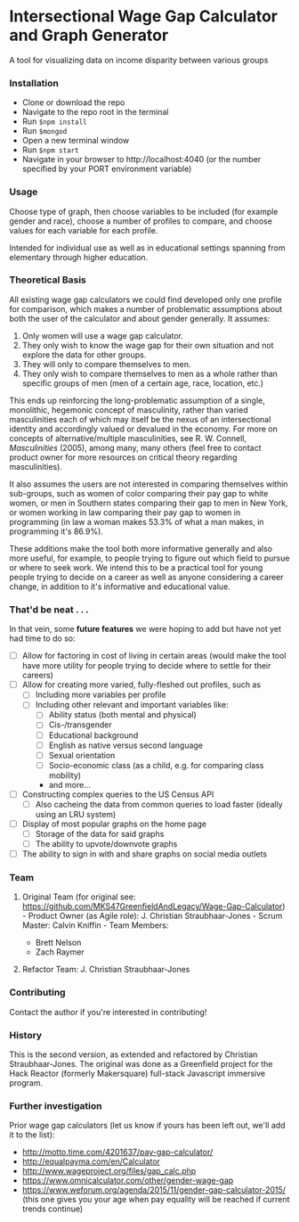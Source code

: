 # Intersectional Wage Gap Calculator and Graph Generator

A tool for visualizing data on income disparity between various groups

### Installation

- Clone or download the repo
- Navigate to the repo root in the terminal
- Run `$npm install`
- Run `$mongod`
- Open a new terminal window
- Run `$npm start`
- Navigate in your browser to http://localhost:4040 (or the number specified by your PORT environment variable)

### Usage

Choose type of graph, then choose variables to be included (for example gender and race), choose a number of profiles to compare, and choose values for each variable for each profile.

Intended for individual use as well as in educational settings spanning from elementary through higher education.

### Theoretical Basis

All existing wage gap calculators we could find developed only one profile for comparison, which makes a number of problematic assumptions about both the user of the calculator and about gender generally. It assumes:

1. Only women will use a wage gap calculator.
2. They only wish to know the wage gap for their own situation and not explore the data for other groups.
3. They will only to compare themselves to men.
4. They only wish to compare themselves to men as a whole rather than specific groups of men (men of a certain age, race, location, etc.)

This ends up reinforcing the long-problematic assumption of a single, monolithic, hegemonic concept of masculinity, rather than varied masculinities each of which may itself be the nexus of an intersectional identity and accordingly valued or devalued in the economy. For more on concepts of alternative/multiple masculinities, see R. W. Connell, _Masculinities_ (2005), among many, many others (feel free to contact product owner for more resources on critical theory regarding masculinities).

It also assumes the users are not interested in comparing themselves within sub-groups, such as women of color comparing their pay gap to white women, or men in Southern states comparing their gap to men in New York, or women working in law comparing their pay gap to women in programming (in law a woman makes 53.3% of what a man makes, in programming it's 86.9%).

These additions make the tool both more informative generally and also more useful, for example, to people trying to figure out which field to pursue or where to seek work. We intend this to be a practical tool for young people trying to decide on a career as well as anyone considering a career change, in addition to it's informative and educational value.

### That'd be neat . . .

In that vein, some **future features** we were hoping to add but have not yet had time to do so:
- [ ] Allow for factoring in cost of living in certain areas (would make the tool have more utility for people trying to decide where to settle for their careers)
- [ ] Allow for creating more varied, fully-fleshed out profiles, such as
  - [ ] Including more variables per profile
  - [ ] Including other relevant and important variables like:
    - [ ] Ability status (both mental and physical)
    - [ ] Cis-/transgender
    - [ ] Educational background
    - [ ] English as native versus second language
    - [ ] Sexual orientation
    - [ ] Socio-economic class (as a child, e.g. for comparing class mobility)
    - and more...
- [ ] Constructing complex queries to the US Census API
  - [ ] Also cacheing the data from common queries to load faster (ideally using an LRU system)
- [ ] Display of most popular graphs on the home page
  - [ ] Storage of the data for said graphs
  - [ ] The ability to upvote/downvote graphs
- [ ] The ability to sign in with and share graphs on social media outlets

### Team

  1. Original Team (for original see: https://github.com/MKS47GreenfieldAndLegacy/Wage-Gap-Calculator)
    - Product Owner (as Agile role): J. Christian Straubhaar-Jones
    - Scrum Master: Calvin Kniffin
    - Team Members:
      - Brett Nelson
      - Zach Raymer

  2. Refactor Team: J. Christian Straubhaar-Jones

### Contributing

Contact the author if you're interested in contributing!

### History

This is the second version, as extended and refactored by Christian Straubhaar-Jones. The original was done as a Greenfield project for the Hack Reactor (formerly Makersquare) full-stack Javascript immersive program.

### Further investigation

Prior wage gap calculators (let us know if yours has been left out, we'll add it to the list):
- http://motto.time.com/4201637/pay-gap-calculator/
- http://equalpayma.com/en/Calculator
- http://www.wageproject.org/files/gap_calc.php
- https://www.omnicalculator.com/other/gender-wage-gap
- https://www.weforum.org/agenda/2015/11/gender-gap-calculator-2015/ (this one gives you your age when pay equality will be reached if current trends continue)
